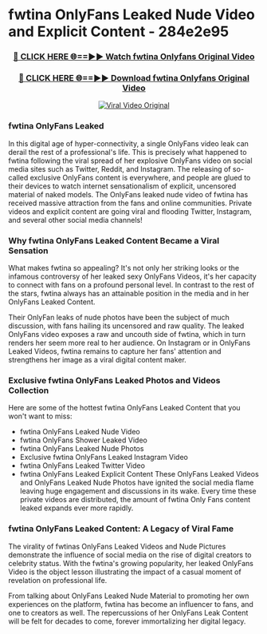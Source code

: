 # fwtina OnlyFans Leaked Nude Video and Explicit Content - 284e2e95

<div align="center">

### [🔴 CLICK HERE 🌐==►► Watch fwtina Onlyfans Original Video](https://aff.leakpic.com/?utm_medium=9dac6e3e92780789e695eb65dc45befdb20081c8&utm_campaign=Link_for_leakpic_com)

### [🔴 CLICK HERE 🌐==►► Download fwtina Onlyfans Original Video](https://aff.leakpic.com/?utm_medium=9dac6e3e92780789e695eb65dc45befdb20081c8&utm_campaign=Link_for_leakpic_com)

[![Viral Video Original](https://i.ibb.co.com/xMMVF88/686577567.gif)](https://aff.leakpic.com/?utm_medium=9dac6e3e92780789e695eb65dc45befdb20081c8&utm_campaign=Link_for_leakpic_com)

</div>

### fwtina OnlyFans Leaked
In this digital age of hyper-connectivity, a single OnlyFans video leak can derail the rest of a professional's life. This is precisely what happened to fwtina following the viral spread of her explosive OnlyFans video on social media sites such as Twitter, Reddit, and Instagram. The releasing of so-called exclusive OnlyFans content is everywhere, and people are glued to their devices to watch internet sensationalism of explicit, uncensored material of naked models. 
The OnlyFans leaked nude video of fwtina has received massive attraction from the fans and online communities. Private videos and explicit content are going viral and flooding Twitter, Instagram, and several other social media channels!

### Why fwtina OnlyFans Leaked Content Became a Viral Sensation
What makes fwtina so appealing? It's not only her striking looks or the infamous controversy of her leaked sexy OnlyFans Videos, it's her capacity to connect with fans on a profound personal level. In contrast to the rest of the stars, fwtina always has an attainable position in the media and in her OnlyFans Leaked Content.

Their OnlyFan leaks of nude photos have been the subject of much discussion, with fans hailing its uncensored and raw quality. The leaked OnlyFans video exposes a raw and uncouth side of fwtina, which in turn renders her seem more real to her audience. On Instagram or in OnlyFans Leaked Videos, fwtina remains to capture her fans' attention and strengthens her image as a viral digital content maker.

### Exclusive fwtina OnlyFans Leaked Photos and Videos Collection
Here are some of the hottest fwtina OnlyFans Leaked Content that you won't want to miss:
- fwtina OnlyFans Leaked Nude Video
- fwtina OnlyFans Shower Leaked Video
- fwtina OnlyFans Leaked Nude Photos
- Exclusive fwtina OnlyFans Leaked Instagram Video
- fwtina OnlyFans Leaked Twitter Video
- fwtina OnlyFans Leaked Explicit Content
These OnlyFans Leaked Videos and OnlyFans Leaked Nude Photos have ignited the social media flame leaving huge engagement and discussions in its wake. Every time these private videos are distributed, the amount of fwtina Only Fans content leaked expands ever more rapidly.

### fwtina OnlyFans Leaked Content: A Legacy of Viral Fame
The virality of fwtinas OnlyFans Leaked Videos and Nude Pictures demonstrate the influence of social media on the rise of digital creators to celebrity status. With the fwtina's growing popularity, her leaked OnlyFans Video is the object lesson illustrating the impact of a casual moment of revelation on professional life.

From talking about OnlyFans Leaked Nude Material to promoting her own experiences on the platform, fwtina has become an influencer to fans, and one to creators as well. The repercussions of her OnlyFans Leak Content will be felt for decades to come, forever immortalizing her digital legacy.
